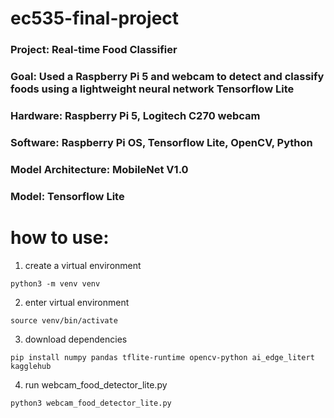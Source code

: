 # ec535-final-project

### Project: Real-time Food Classifier 

### Goal: Used a Raspberry Pi 5 and webcam to detect and classify foods using a lightweight neural network Tensorflow Lite

### Hardware: Raspberry Pi 5, Logitech C270 webcam

### Software: Raspberry Pi OS, Tensorflow Lite, OpenCV, Python

### Model Architecture: MobileNet V1.0
### Model: Tensorflow Lite

# how to use:

1. create a virtual environment
```
python3 -m venv venv 
```
2. enter virtual environment 
```
source venv/bin/activate
```
3. download dependencies
```
pip install numpy pandas tflite-runtime opencv-python ai_edge_litert kagglehub
```
4. run webcam_food_detector_lite.py
```
python3 webcam_food_detector_lite.py
```
